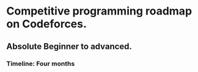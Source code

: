 # Competitive programming roadmap on Codeforces.
## Absolute Beginner to advanced.
### Timeline: Four months
